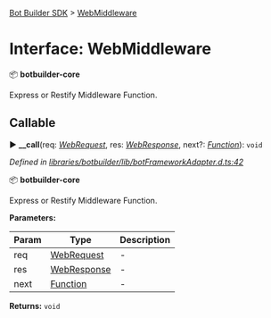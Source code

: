 [Bot Builder SDK](../README.md) > [WebMiddleware](../interfaces/botbuilder.webmiddleware.md)



# Interface: WebMiddleware


:package: **botbuilder-core**

Express or Restify Middleware Function.

## Callable
► **__call**(req: *[WebRequest](botbuilder.webrequest.md)*, res: *[WebResponse](botbuilder.webresponse.md)*, next?: *[Function]()*): `void`



*Defined in [libraries/botbuilder/lib/botFrameworkAdapter.d.ts:42](https://github.com/Microsoft/botbuilder-js/blob/ce808e0/libraries/botbuilder/lib/botFrameworkAdapter.d.ts#L42)*



:package: **botbuilder-core**

Express or Restify Middleware Function.


**Parameters:**

| Param | Type | Description |
| ------ | ------ | ------ |
| req | [WebRequest](botbuilder.webrequest.md)   |  - |
| res | [WebResponse](botbuilder.webresponse.md)   |  - |
| next | [Function]()   |  - |





**Returns:** `void`





